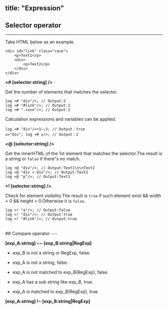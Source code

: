 title: "Expression"
---

## Selector operator
---

Take HTML below as an example.

```
<div id="link" class="case">
    <p>Text1</p>
    <div>
        <p>Text2</p>
    </div>
</div>
```

**<# [selector:string] />** 

Get the number of elements that matches the selector.

`log <# "div"/>; // Output:2`<br/>
`log <# "#link"/>; // Output:1`<br/>
`log <# ".case"/>; // Output:1`

Calculation expressions and variables can be applied.

`log <# "div"/>+1~~3; // Output：true`<br/>
`x="div"; log <# x/>; // Output：2`

**<@ [selector:string] />** 

Get the innerHTML of the 1st element that matches the selector.The result is a string or `false` if there"s no match.

`log <@ "div"/>; // Output:Text1\n\nText2`<br/>
`log <@ "div > div"/>; // Output:Text2`<br/>
`log <@ "p"/>; // Output:Text1`

**<! [selector:string] />** 

Check for element visibility.The result is `true` if such element exist && width > 0 && height > 0.Otherwise it is `false`.

`log <! "a"/>; // Output:false`<br/>
`log <! "div"/>; // Output:true`<br/>
`log <! "#link"/>; // Output:true`

<br/>
## Compare operator
---

**[exp_A:string] ~~ [exp_B:string|RegExp]**

- exp_B is not a string or RegExp, false. 

- exp_A is not a string, false.

- exp_A is not matched to exp_B(RegExp), false.

- exp_A has a sub string like exp_B, true.

- exp_A is matched to exp_B(RegExp), true.

**[exp_A:string] !~ [exp_B:string|RegExp]**

